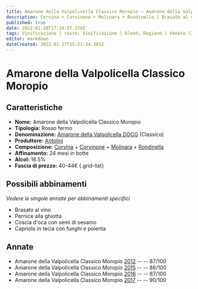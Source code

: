 ```yaml
---
title: Amarone della Valpolicella Classico Moropio – Amarone della Valpolicella Classico DOCG – Antolini – Veneto (IT) – 40-44€ – 3★-4★
description: Corvina + Corvinone + Molinara + Rondinella | Brasato al vino – Pernice alla ghiotta – Coscia d'oca con semi di sesamo – Capriolo in tecia con funghi e polenta
published: true
date: 2022-01-28T17:14:37.370Z
tags: Vinificazione | rosso, Vinificazione | blend, Regione | Veneto (IT), Vinificazione | fermo, Prezzi | 40-44€, Vitigni | Corvina, Vitigni | Rondinella, Vitigni | Corvinone, Vitigni | Molinara, Valutazioni | 4 stelle, Alimento | manzo, Alimento | pernice, Alimento | oca, Alimento | capriolo, Aromatizzazione | al vino, Aromatizzazione | alla ghiotta, Aromatizzazione | al sesamo, Aromatizzazione | con funghi e polenta, Cottura | in tecia
editor: markdown
dateCreated: 2022-01-27T15:21:34.303Z
---
```


# Amarone della Valpolicella Classico Moropio

## Caratteristiche
- **Nome:** <span class="nome">Amarone della Valpolicella Classico Moropio</span>
- **Tipologia:** Rosso fermo
- **Denominazione:** <span class="denominazione">[Amarone della Valpolicella DOCG](/denominazioni/Italia/Veneto/DOCG/Amarone-della-Valpolicella) (Classico)</span>
- **Produttore:** <span class="cantina">[Antolini](/produttori/Italia/Veneto/Antolini)</span> 
- **Composizione:** [Corvina](/vitigni/Italia/bacca-nera/corvina) + [Corvinone](/vitigni/Italia/bacca-nera/corvinone) + [Molinara](/vitigni/Italia/bacca-nera/molinara) + [Rondinella](/vitigni/Italia/bacca-nera/rondinella)
- **Affinamento:** 24 mesi in botte
- **Alcol:** 16.5%
- **Fascia di prezzo:** 40-44€
{.grid-list}


## Possibili abbinamenti
*Vedere le singole annate per abbinamenti specifici*

- Brasato al vino
- Pernice alla ghiotta
- Coscia d'oca con semi di sesamo
- Capriolo in tecia con funghi e polenta

## Annate
- Amarone della Valpolicella Classico Moropio [2012](vini/Italia/Veneto/Antolini/Amarone-della-Valpolicella-Classico-Moropio/2012) -- <span class="star-3"></span> -- 87/100
- Amarone della Valpolicella Classico Moropio [2015](vini/Italia/Veneto/Antolini/Amarone-della-Valpolicella-Classico-Moropio/2015) -- <span class="star-3"></span> -- 86/100
- Amarone della Valpolicella Classico Moropio [2016](vini/Italia/Veneto/Antolini/Amarone-della-Valpolicella-Classico-Moropio/2016) -- <span class="star-3"></span> -- 87/100
- Amarone della Valpolicella Classico Moropio [2017](vini/Italia/Veneto/Antolini/Amarone-della-Valpolicella-Classico-Moropio/2017) -- <span class="star-4"></span> -- 90/100